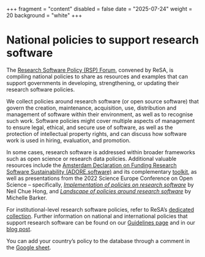 +++
fragment = "content"
disabled = false
date = "2025-07-24"
weight = 20
background = "white"
+++

# National policies to support research software

The [Research Software Policy (RSP) Forum](https://www.researchsoft.org/rsp-forum/), convened by ReSA, is compiling national policies to share as resources and examples that can support governments in developing, strengthening, or updating their research software policies.

We collect policies around research software (or open source software) that govern the creation, maintenance, acquisition, use, distribution and management of software within their environment, as well as to recognise such work. Software policies might cover multiple aspects of management to ensure legal, ethical, and secure use of software, as well as the protection of intellectual property rights, and can discuss how software work is used in hiring, evaluation, and promotion.

In some cases, research software is addressed within broader frameworks such as open science or research data policies. Additional valuable resources include the [Amsterdam Declaration on Funding Research Software Sustainability (ADORE.software)](https://doi.org/10.5281/zenodo.13735888) and its complementary [toolkit](https://doi.org/10.5281/zenodo.15345286), as well as presentations from the 2022 Science Europe Conference on Open Science – specifically, [_Implementation of policies on research software_](https://docs.google.com/presentation/d/1OTIJf0Ub70LWTv-ZLeuGK2YqkTuMhWlCiqzEcxFUadE/edit#slide=id.p) by Neil Chue Hong, and [_Landscape of policies around research software_](https://tinyurl.com/se-software) by Michelle Barker.

For institutional-level research software policies, refer to ReSA’s [dedicated collection](https://www.researchsoft.org/institutional-policies/). Further information on national and international policies that support research software can be found on our [Guidelines page](https://www.researchsoft.org/guidelines/) and in our [blog post](https://www.researchsoft.org/blog/2021-12/). 

You can add your country’s policy to the database through a comment in the [Google sheet](https://docs.google.com/spreadsheets/d/1zhhLqXIPNzirRVaHTxYy_859sCDEPob0TAl4HA6alAs/edit?gid=0#gid=0). 
